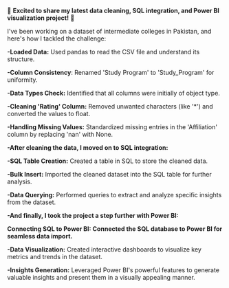 🚀 **Excited to share my latest data cleaning, SQL integration, and Power BI visualization project!** 🚀

I've been working on a dataset of intermediate colleges in Pakistan, and here's how I tackled the challenge:

**-Loaded Data:** 
  Used pandas to read the CSV file and understand its structure.

**-Column Consistency**: 
  Renamed 'Study Program' to 'Study_Program' for uniformity.

**-Data Types Check:** 
  Identified that all columns were initially of object type.

**-Cleaning 'Rating' Column:** 
  Removed unwanted characters (like '*') and converted the values to float.

**-Handling Missing Values:** 
  Standardized missing entries in the 'Affiliation' column by replacing 'nan' with None.

**-After cleaning the data, I moved on to SQL integration:**


**-SQL Table Creation:** 
  Created a table in SQL to store the cleaned data.

**-Bulk Insert:** 
  Imported the cleaned dataset into the SQL table for further analysis.

**-Data Querying:** 
  Performed queries to extract and analyze specific insights from the dataset.

**-And finally, I took the project a step further with Power BI:**


**Connecting SQL to Power BI: 
    Connected the SQL database to Power BI for seamless data import.**

**-Data Visualization:**
   Created interactive dashboards to visualize key metrics and trends in the dataset.

**-Insights Generation:** 
  Leveraged Power BI's powerful features to generate valuable insights and present them in a visually appealing manner.



